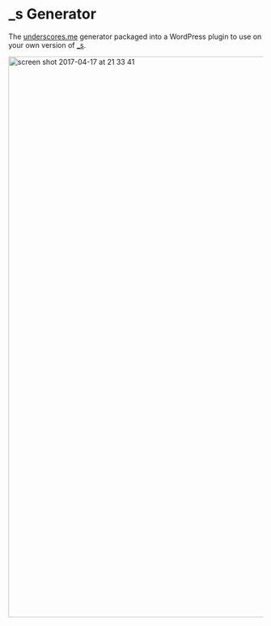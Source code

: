 # _s Generator

The [underscores.me](http://underscores.me) generator packaged into a WordPress plugin to use on your own version of [_s](https://github.com/Automattic/_s).

<img width="1108" alt="screen shot 2017-04-17 at 21 33 41" src="https://cloud.githubusercontent.com/assets/6676674/25110998/3f06f4d0-23b6-11e7-95ec-54ecc5e9073e.png">
